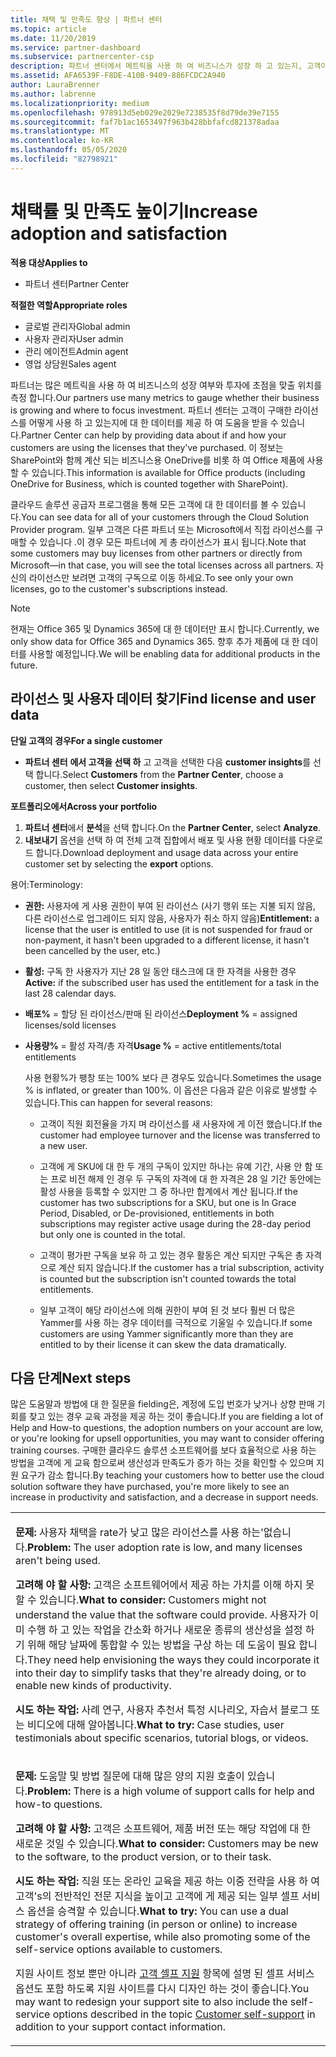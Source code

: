 ```yaml
---
title: 채택 및 만족도 향상 | 파트너 센터
ms.topic: article
ms.date: 11/20/2019
ms.service: partner-dashboard
ms.subservice: partnercenter-csp
description: 파트너 센터에서 메트릭을 사용 하 여 비즈니스가 성장 하 고 있는지, 고객이 라이선스를 사용 하는 방법 및 투자에 집중할 수 있는지를 확인 하는 방법을 알아봅니다.
ms.assetid: AFA6539F-F8DE-410B-9409-886FCDC2A940
author: LauraBrenner
ms.author: labrenne
ms.localizationpriority: medium
ms.openlocfilehash: 978913d5eb029e2029e7238535f8d79de39e7155
ms.sourcegitcommit: faf7b1ac1653497f963b428bbfafcd821378adaa
ms.translationtype: MT
ms.contentlocale: ko-KR
ms.lasthandoff: 05/05/2020
ms.locfileid: "82798921"
---
```

# <a name="increase-adoption-and-satisfaction"></a><span data-ttu-id="fdf0a-103">채택률 및 만족도 높이기</span><span class="sxs-lookup"><span data-stu-id="fdf0a-103">Increase adoption and satisfaction</span></span>

<span data-ttu-id="fdf0a-104">**적용 대상**</span><span class="sxs-lookup"><span data-stu-id="fdf0a-104">**Applies to**</span></span>

-  <span data-ttu-id="fdf0a-105">파트너 센터</span><span class="sxs-lookup"><span data-stu-id="fdf0a-105">Partner Center</span></span>

<span data-ttu-id="fdf0a-106">**적절한 역할**</span><span class="sxs-lookup"><span data-stu-id="fdf0a-106">**Appropriate roles**</span></span>
-   <span data-ttu-id="fdf0a-107">글로벌 관리자</span><span class="sxs-lookup"><span data-stu-id="fdf0a-107">Global admin</span></span>
-   <span data-ttu-id="fdf0a-108">사용자 관리자</span><span class="sxs-lookup"><span data-stu-id="fdf0a-108">User admin</span></span>
-   <span data-ttu-id="fdf0a-109">관리 에이전트</span><span class="sxs-lookup"><span data-stu-id="fdf0a-109">Admin agent</span></span>
-   <span data-ttu-id="fdf0a-110">영업 상담원</span><span class="sxs-lookup"><span data-stu-id="fdf0a-110">Sales agent</span></span>

<span data-ttu-id="fdf0a-111">파트너는 많은 메트릭을 사용 하 여 비즈니스의 성장 여부와 투자에 초점을 맞출 위치를 측정 합니다.</span><span class="sxs-lookup"><span data-stu-id="fdf0a-111">Our partners use many metrics to gauge whether their business is growing and where to focus investment.</span></span> <span data-ttu-id="fdf0a-112">파트너 센터는 고객이 구매한 라이선스를 어떻게 사용 하 고 있는지에 대 한 데이터를 제공 하 여 도움을 받을 수 있습니다.</span><span class="sxs-lookup"><span data-stu-id="fdf0a-112">Partner Center can help by providing data about if and how your customers are using the licenses that they've purchased.</span></span> <span data-ttu-id="fdf0a-113">이 정보는 SharePoint와 함께 계산 되는 비즈니스용 OneDrive를 비롯 하 여 Office 제품에 사용할 수 있습니다.</span><span class="sxs-lookup"><span data-stu-id="fdf0a-113">This information is available for Office products (including OneDrive for Business, which is counted together with SharePoint).</span></span>

<span data-ttu-id="fdf0a-114">클라우드 솔루션 공급자 프로그램을 통해 모든 고객에 대 한 데이터를 볼 수 있습니다.</span><span class="sxs-lookup"><span data-stu-id="fdf0a-114">You can see data for all of your customers through the Cloud Solution Provider program.</span></span> <span data-ttu-id="fdf0a-115">일부 고객은 다른 파트너 또는 Microsoft에서 직접 라이선스를 구매할 수 있습니다 .이 경우 모든 파트너에 게 총 라이선스가 표시 됩니다.</span><span class="sxs-lookup"><span data-stu-id="fdf0a-115">Note that some customers may buy licenses from other partners or directly from Microsoft—in that case, you will see the total licenses across all partners.</span></span> <span data-ttu-id="fdf0a-116">자신의 라이선스만 보려면 고객의 구독으로 이동 하세요.</span><span class="sxs-lookup"><span data-stu-id="fdf0a-116">To see only your own licenses, go to the customer's subscriptions instead.</span></span>

> [!NOTE]  
>  <span data-ttu-id="fdf0a-117">현재는 Office 365 및 Dynamics 365에 대 한 데이터만 표시 합니다.</span><span class="sxs-lookup"><span data-stu-id="fdf0a-117">Currently, we only show data for Office 365 and Dynamics 365.</span></span> <span data-ttu-id="fdf0a-118">향후 추가 제품에 대 한 데이터를 사용할 예정입니다.</span><span class="sxs-lookup"><span data-stu-id="fdf0a-118">We will be enabling data for additional products in the future.</span></span>

## <a name="find-license-and-user-data"></a><span data-ttu-id="fdf0a-119">라이선스 및 사용자 데이터 찾기</span><span class="sxs-lookup"><span data-stu-id="fdf0a-119">Find license and user data</span></span>


<span data-ttu-id="fdf0a-120">**단일 고객의 경우**</span><span class="sxs-lookup"><span data-stu-id="fdf0a-120">**For a single customer**</span></span>

-   <span data-ttu-id="fdf0a-121">**파트너 센터** **에서 고객을 선택 하** 고 고객을 선택한 다음 **customer insights**를 선택 합니다.</span><span class="sxs-lookup"><span data-stu-id="fdf0a-121">Select **Customers** from the **Partner Center**, choose a customer, then select **Customer insights**.</span></span>

<span data-ttu-id="fdf0a-122">**포트폴리오에서**</span><span class="sxs-lookup"><span data-stu-id="fdf0a-122">**Across your portfolio**</span></span>

1.  <span data-ttu-id="fdf0a-123">**파트너 센터**에서 **분석**을 선택 합니다.</span><span class="sxs-lookup"><span data-stu-id="fdf0a-123">On the **Partner Center**, select **Analyze**.</span></span>
2.  <span data-ttu-id="fdf0a-124">**내보내기** 옵션을 선택 하 여 전체 고객 집합에서 배포 및 사용 현황 데이터를 다운로드 합니다.</span><span class="sxs-lookup"><span data-stu-id="fdf0a-124">Download deployment and usage data across your entire customer set by selecting the **export** options.</span></span>

<span data-ttu-id="fdf0a-125">용어:</span><span class="sxs-lookup"><span data-stu-id="fdf0a-125">Terminology:</span></span>

-   <span data-ttu-id="fdf0a-126">**권한:** 사용자에 게 사용 권한이 부여 된 라이선스 (사기 행위 또는 지불 되지 않음, 다른 라이선스로 업그레이드 되지 않음, 사용자가 취소 하지 않음)</span><span class="sxs-lookup"><span data-stu-id="fdf0a-126">**Entitlement:** a license that the user is entitled to use (it is not suspended for fraud or non-payment, it hasn't been upgraded to a different license, it hasn't been cancelled by the user, etc.)</span></span>

-   <span data-ttu-id="fdf0a-127">**활성:** 구독 한 사용자가 지난 28 일 동안 태스크에 대 한 자격을 사용한 경우</span><span class="sxs-lookup"><span data-stu-id="fdf0a-127">**Active:** if the subscribed user has used the entitlement for a task in the last 28 calendar days.</span></span>

-   <span data-ttu-id="fdf0a-128">**배포%** = 할당 된 라이선스/판매 된 라이선스</span><span class="sxs-lookup"><span data-stu-id="fdf0a-128">**Deployment %** = assigned licenses/sold licenses</span></span>

-   <span data-ttu-id="fdf0a-129">**사용량%** = 활성 자격/총 자격</span><span class="sxs-lookup"><span data-stu-id="fdf0a-129">**Usage %** = active entitlements/total entitlements</span></span>

    <span data-ttu-id="fdf0a-130">사용 현황%가 팽창 또는 100% 보다 큰 경우도 있습니다.</span><span class="sxs-lookup"><span data-stu-id="fdf0a-130">Sometimes the usage % is inflated, or greater than 100%.</span></span> <span data-ttu-id="fdf0a-131">이 옵션은 다음과 같은 이유로 발생할 수 있습니다.</span><span class="sxs-lookup"><span data-stu-id="fdf0a-131">This can happen for several reasons:</span></span>

    -   <span data-ttu-id="fdf0a-132">고객이 직원 회전율을 가지 며 라이선스를 새 사용자에 게 이전 했습니다.</span><span class="sxs-lookup"><span data-stu-id="fdf0a-132">If the customer had employee turnover and the license was transferred to a new user.</span></span>

    -   <span data-ttu-id="fdf0a-133">고객에 게 SKU에 대 한 두 개의 구독이 있지만 하나는 유예 기간, 사용 안 함 또는 프로 비전 해제 인 경우 두 구독의 자격에 대 한 자격은 28 일 기간 동안에는 활성 사용을 등록할 수 있지만 그 중 하나만 합계에서 계산 됩니다.</span><span class="sxs-lookup"><span data-stu-id="fdf0a-133">If the customer has two subscriptions for a SKU, but one is In Grace Period, Disabled, or De-provisioned, entitlements in both subscriptions may register active usage during the 28-day period but only one is counted in the total.</span></span>

    -   <span data-ttu-id="fdf0a-134">고객이 평가판 구독을 보유 하 고 있는 경우 활동은 계산 되지만 구독은 총 자격으로 계산 되지 않습니다.</span><span class="sxs-lookup"><span data-stu-id="fdf0a-134">If the customer has a trial subscription, activity is counted but the subscription isn't counted towards the total entitlements.</span></span>

    -   <span data-ttu-id="fdf0a-135">일부 고객이 해당 라이선스에 의해 권한이 부여 된 것 보다 훨씬 더 많은 Yammer를 사용 하는 경우 데이터를 극적으로 기울일 수 있습니다.</span><span class="sxs-lookup"><span data-stu-id="fdf0a-135">If some customers are using Yammer significantly more than they are entitled to by their license it can skew the data dramatically.</span></span>

## <a name="next-steps"></a><span data-ttu-id="fdf0a-136">다음 단계</span><span class="sxs-lookup"><span data-stu-id="fdf0a-136">Next steps</span></span>


<span data-ttu-id="fdf0a-137">많은 도움말과 방법에 대 한 질문을 fielding은, 계정에 도입 번호가 낮거나 상향 판매 기회를 찾고 있는 경우 교육 과정을 제공 하는 것이 좋습니다.</span><span class="sxs-lookup"><span data-stu-id="fdf0a-137">If you are fielding a lot of Help and How-to questions, the adoption numbers on your account are low, or you're looking for upsell opportunities, you may want to consider offering training courses.</span></span> <span data-ttu-id="fdf0a-138">구매한 클라우드 솔루션 소프트웨어를 보다 효율적으로 사용 하는 방법을 고객에 게 교육 함으로써 생산성과 만족도가 증가 하는 것을 확인할 수 있으며 지원 요구가 감소 합니다.</span><span class="sxs-lookup"><span data-stu-id="fdf0a-138">By teaching your customers how to better use the cloud solution software they have purchased, you're more likely to see an increase in productivity and satisfaction, and a decrease in support needs.</span></span>

<table>
<colgroup>
<col width="100%" />
</colgroup>
<tbody>
<tr class="odd">
<td><p><span data-ttu-id="fdf0a-139"><strong>문제:</strong> 사용자 채택을 rate가 낮고 많은 라이선스를 사용 하는&#39;없습니다.</span><span class="sxs-lookup"><span data-stu-id="fdf0a-139"><strong>Problem:</strong> The user adoption rate is low, and many licenses aren&#39;t being used.</span></span></p>
<p><span data-ttu-id="fdf0a-140"><strong>고려해 야 할 사항:</strong> 고객은 소프트웨어에서 제공 하는 가치를 이해 하지 못할 수 있습니다.</span><span class="sxs-lookup"><span data-stu-id="fdf0a-140"><strong>What to consider:</strong> Customers might not understand the value that the software could provide.</span></span> <span data-ttu-id="fdf0a-141">사용자가 이미 수행 하 고 있는 작업을 간소화 하거나 새로운 종류의 생산성을 설정 하기 위해 해당 날짜에 통합할 수 있는 방법을 구상 하는 데 도움이 필요 합니다.</span><span class="sxs-lookup"><span data-stu-id="fdf0a-141">They need help envisioning the ways they could incorporate it into their day to simplify tasks that they're already doing, or to enable new kinds of productivity.</span></span></p>
<p><span data-ttu-id="fdf0a-142"><strong>시도 하는 작업:</strong> 사례 연구, 사용자 추천서 특정 시나리오, 자습서 블로그 또는 비디오에 대해 알아봅니다.</span><span class="sxs-lookup"><span data-stu-id="fdf0a-142"><strong>What to try:</strong> Case studies, user testimonials about specific scenarios, tutorial blogs, or videos.</span></span></p></td>
</tr>
<tr class="even">
<td><p><span data-ttu-id="fdf0a-143"><strong>문제:</strong> 도움말 및 방법 질문에 대해 많은 양의 지원 호출이 있습니다.</span><span class="sxs-lookup"><span data-stu-id="fdf0a-143"><strong>Problem:</strong> There is a high volume of support calls for help and how-to questions.</span></span></p>
<p><span data-ttu-id="fdf0a-144"><strong>고려해 야 할 사항:</strong> 고객은 소프트웨어, 제품 버전 또는 해당 작업에 대 한 새로운 것일 수 있습니다.</span><span class="sxs-lookup"><span data-stu-id="fdf0a-144"><strong>What to consider:</strong> Customers may be new to the software, to the product version, or to their task.</span></span></p>
<p><span data-ttu-id="fdf0a-145"><strong>시도 하는 작업:</strong> 직원 또는 온라인 교육을 제공 하는 이중 전략을 사용 하 여 고객&#39;s의 전반적인 전문 지식을 높이고 고객에 게 제공 되는 일부 셀프 서비스 옵션을 승격할 수 있습니다.</span><span class="sxs-lookup"><span data-stu-id="fdf0a-145"><strong>What to try:</strong> You can use a dual strategy of offering training (in person or online) to increase customer&#39;s overall expertise, while also promoting some of the self-service options available to customers.</span></span></p>
<p><span data-ttu-id="fdf0a-146">지원 사이트 정보 뿐만 아니라 <a href="customer-self-support.md" data-raw-source="[Customer self-support](customer-self-support.md)">고객 셀프 지원</a> 항목에 설명 된 셀프 서비스 옵션도 포함 하도록 지원 사이트를 다시 디자인 하는 것이 좋습니다.</span><span class="sxs-lookup"><span data-stu-id="fdf0a-146">You may want to redesign your support site to also include the self-service options described in the topic <a href="customer-self-support.md" data-raw-source="[Customer self-support](customer-self-support.md)">Customer self-support</a> in addition to your support contact information.</span></span></p></td>
</tr>
</tbody>
</table>

 

 

 



